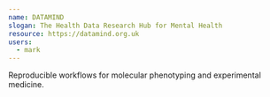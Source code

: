 ```yaml
---
name: DATAMIND
slogan: The Health Data Research Hub for Mental Health
resource: https://datamind.org.uk
users: 
  - mark
---
```


Reproducible workflows for molecular phenotyping and experimental medicine.